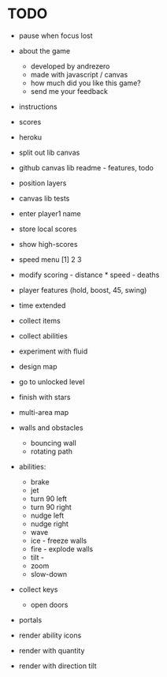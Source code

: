 # TODO

- pause when focus lost
- about the game
  - developed by andrezero
  - made with javascript / canvas
  - how much did you like this game?
  - send me your feedback
- instructions
- scores
- heroku
- split out lib canvas
- github canvas lib readme - features, todo
- position layers
- canvas lib tests
- enter player1 name
- store local scores
- show high-scores
- speed menu [1] 2 3
- modify scoring - distance * speed - deaths
- player features (hold, boost, 45, swing)
- time extended
- collect items
- collect abilities
- experiment with fluid
- design map
- go to unlocked level
- finish with stars
- multi-area map


- walls and obstacles
  - bouncing wall
  - rotating path

- abilities:
  - brake
  - jet
  - turn 90 left
  - turn 90 right
  - nudge left
  - nudge right
  - wave
  - ice - freeze walls
  - fire - explode walls
  - tilt -
  - zoom
  - slow-down

- collect keys
  - open doors

- portals

- render ability icons
- render with quantity
- render with direction tilt
